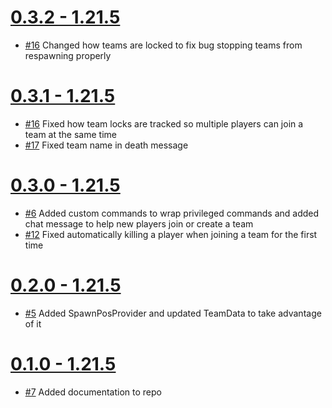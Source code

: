 # [0.3.2 - 1.21.5](https://github.com/TylerMackJ/HardcoreMP/pull/25)

- [#16](https://github.com/TylerMackJ/HardcoreMP/issues/16) Changed how teams are locked to fix bug stopping teams from respawning properly

# [0.3.1 - 1.21.5](https://github.com/TylerMackJ/HardcoreMP/pull/22)

- [#16](https://github.com/TylerMackJ/HardcoreMP/issues/16) Fixed how team locks are tracked so multiple players can join a team at the same time 
- [#17](https://github.com/TylerMackJ/HardcoreMP/issues/17) Fixed team name in death message

# [0.3.0 - 1.21.5](https://github.com/TylerMackJ/HardcoreMP/pull/15)

- [#6](https://github.com/TylerMackJ/HardcoreMP/issues/6) Added custom commands to wrap privileged commands and added chat message to help new players join or create a team
- [#12](https://github.com/TylerMackJ/HardcoreMP/issues/12) Fixed automatically killing a player when joining a team for the first time

# [0.2.0 - 1.21.5](https://github.com/TylerMackJ/HardcoreMP/pull/9)

- [#5](https://github.com/TylerMackJ/HardcoreMP/issues/5) Added SpawnPosProvider and updated TeamData to take advantage of it

# [0.1.0 - 1.21.5](https://github.com/TylerMackJ/HardcoreMP/pull/8)

- [#7](https://github.com/TylerMackJ/HardcoreMP/issues/7) Added documentation to repo
